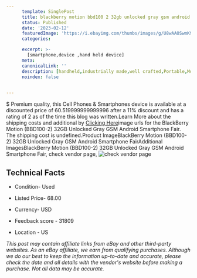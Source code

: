 ```yaml
---
      template: SinglePost
      title: blackberry motion bbd100 2 32gb unlocked gray gsm android smartphone fair
      status: Published
      date: '2023-02-12'
      featuredImage: 'https://i.ebayimg.com/thumbs/images/g/U8wAAOSwmK9g3K9N/s-l225.jpg'
      categories: 

      excerpt: >-
        [smartphone,device ,hand held device]
      meta:
      canonicalLink: ''
      description: [handheld,industrially made,well crafted,Portable,Mobile,Compact,Convenient,Lightweight,Maneuverable,Man-portable,Miniature,Carriable,Hand-held,Light,Holdable,Transportable,Mobile device,Pocket-sized,On-the-go,Wireless,Cordless,Compact size,Convenient size, smartphone,device ,hand held device]
      noindex: false

        
---
```

$
    Premium quality, this Cell Phones & Smartphones device is available at a discounted price of 60.519999999999996 after a 11% discount and has a rating of 2 as of the time this blog was written.Learn More about the shipping costs and additional by [Clicking Here](https://www.ebay.com/itm/174928052717?hash=item28ba8641ed%3Ag%3AU8wAAOSwmK9g3K9N&amdata=enc%3AAQAHAAAA4AyInEGVj1JVvH8ErwjWCyH2xIdRZGR89aIUkeXUt59yDSZt0bmUE71z3tyk3a6nNFocsw%2Bi1XQpOeS%2FOn%2BrUrlSjn%2BGAL9jj4ffKvAr%2Fy59ULzcRthN5G%2FGF1yIGpvkDA2i%2BpWLUpgwmuQ%2FYAhRma8NTRtKvlnJnldXWFFh4kwoZsf0JKt1wCnr6gQU3VEqjH2eWRO1XlurrT4GVQHomyVuDhLcy1UJujWN%2B%2BEG1cd%2B%2FoNoKRS0gmhJP%2FlIvygJEsaXCcoIL9BK4f3jF3MRpKMsqbQ50Df1An4zOrC2MVbT&mkevt=1&mkcid=1&mkrid=711-53200-19255-0&campid=%253CePNCampaignId%253E&customid=%253CreferenceId%253E&toolid=10049)image urls for the BlackBerry Motion (BBD100-2) 32GB Unlocked Gray GSM Android Smartphone Fair. The shipping cost is undefined.Product ImageBlackBerry Motion (BBD100-2) 32GB Unlocked Gray GSM Android Smartphone FairAdditional ImagesBlackBerry Motion (BBD100-2) 32GB Unlocked Gray GSM Android Smartphone Fair, check vendor page, ![check vendor page](https://origin-galleryplus.ebayimg.com/ws/web/174928052717_2_0_1/225x225.jpg,https://origin-galleryplus.ebayimg.com/ws/web/174928052717_3_0_1/225x225.jpg,https://origin-galleryplus.ebayimg.com/ws/web/174928052717_4_0_1/225x225.jpg,https://origin-galleryplus.ebayimg.com/ws/web/174928052717_5_0_1/225x225.jpg,https://origin-galleryplus.ebayimg.com/ws/web/174928052717_6_0_1/225x225.jpg,https://origin-galleryplus.ebayimg.com/ws/web/174928052717_7_0_1/225x225.jpg)
    
    

 ## Technical Facts 



     
      

 - Condition- Used 


      

 - Listed Price- 68.00 


      

 - Currency- USD 


      

 - Feedback score - 31809 


      

 - Location - US 


      
      

 *_This post may contain affiliate links from eBay and other third-party websites. As an eBay affiliate, we earn from qualifying purchases. Although we do our best to keep the information up-to-date and accurate, please check the date and all details with the vendor's website before making a purchase. Not all data may be accurate._*



    
    
    
    
    